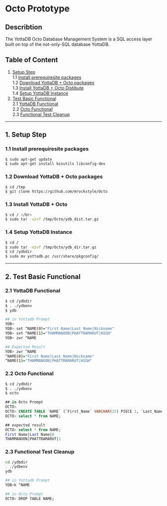 # Octo Prototype
## Describtion
The YottaDB Octo Database Management System is a SQL access layer built on top of the not-only-SQL database YottaDB.

## Table of Content
1.  [Setup Step](#1-setup-step)
</br>1.1 [Install prerequiresite packages](#1.1-Install-prerequiresite-packages)
</br>1.2 [Download YottaDB + Octo packages](#1.2-Download-YottaDB-+-Octo-packages)
</br>1.3 [Install YottaDB + Octo Distibute](#1.3-Install-YottaDB-+-Octo)
</br>1.4 [Setup YottaDB Instance](#1.4-setup-yottadb-instance)
2.  [Test Basic Functional](#2-Test-Basic-Functional)
</br>2.1 [YottaDB Functional](#2.1-yottadb-functional)
</br>2.2 [Octo Functional](#2.2-octo-functional)
</br>2.3 [Functional Test Cleanup](#2.3-functional-test-cleanup)

---

## 1.   Setup Step
### 1.1 Install prerequiresite packages
```bash
$ sudo apt-get update
$ sudo apt-get install binutils libconfig-dev
```


### 1.2 Download YottaDB + Octo packages
```bash
$ cd /tmp 
$ git clone https://github.com/mrockstyle/Octo
```

### 1.3 Install YottaDB + Octo
```bash
$ cd / </br>
$ sudo tar -xzvf /tmp/Octo/ydb_dist.tar.gz
```

### 1.4 Setup YottaDB Instance
```bash
$ cd /
$ sudo tar -xzvf /tmp/Octo/ydb_dir.tar.gz
$ cd /ydbdir 
$ sudo mv yottadb.pc /usr/share/pkgconfig/
```

---

## 2.   Test Basic Functional
### 2.1 YottaDB Functional
```bash
$ cd /ydbdir
$ . ./ydbenv
$ ydb

## in Yottadb Prompt
YDB>
YDB> set ^NAME(0)="First Name|Last Name|Nickname"
YDB> set ^NAME(1)="THAMMANOON|PHATTRAMARUT|HIGH"
YDB> zwr ^NAME

## Expected Result
YDB> zwr ^NAME
^NAME(0)="First Name|Last Name|Nickname"
^NAME(1)="THAMMANOON|PHATTRAMARUT|HIGH"
```
### 2.2 Octo Functional
```bash
$ cd /ydbdir
$ . ./ydbenv
$ octo
```
```sql
## in Octo Prompt
OCTO>
OCTO> CREATE TABLE `NAME` (`First_Name` VARCHAR(25) PIECE 1, `Last_Name` VARCHAR(25) PIECE 2, `SEQ` INTEGER PRIMARY KEY PIECE 3) GLOBAL "^NAME(keys(""SEQ""))" DELIM "|";
OCTO> select * from NAME;

## expected result
OCTO> select * from NAME;
First Name|Last Name|0
THAMMANOON|PHATTRAMARUT|1
```

### 2.3 Functional Test Cleanup 
```bash
cd /ydbdir
. ./ydbenv
ydb

## in Yottadb Prompt
YDB>k ^NAME

## in Octo Prompt
OCTO> DROP TABLE NAME;

```